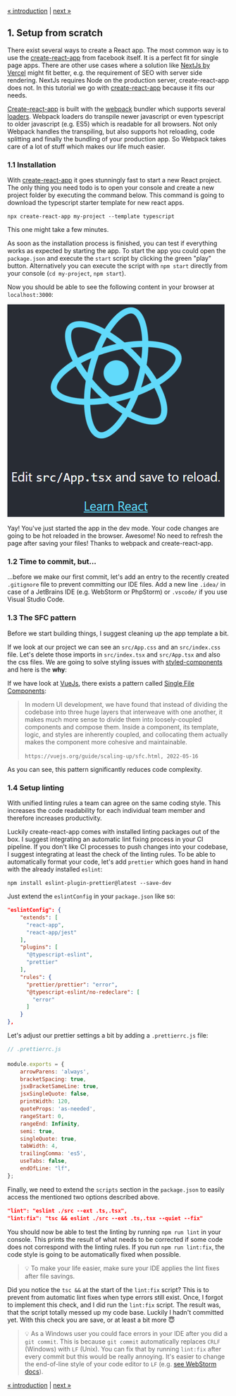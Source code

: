 [« introduction](README.md) | [next »](02-authentication.md)

## 1. Setup from scratch

There exist several ways to create a React app. 
The most common way is to use the [create-react-app](https://reactjs.org/docs/create-a-new-react-app.html) from facebook itself.
It is a perfect fit for single page apps. 
There are other use cases where a solution like [NextJs by Vercel](https://nextjs.org/learn/basics/create-nextjs-app/setup) might fit better,
e.g. the requirement of SEO with server side rendering. NextJs requires Node on the production server, create-react-app does not.
In this tutorial we go with [create-react-app](https://reactjs.org/docs/create-a-new-react-app.html) because it fits our needs.

[Create-react-app](https://reactjs.org/docs/create-a-new-react-app.html) is built with the [webpack](https://webpack.js.org/)
bundler which supports several [loaders](https://webpack.js.org/loaders/).
Webpack loaders do transpile newer javascript or even typescript to older javascript (e.g. ES5)
which is readable for all browsers.
Not only Webpack handles the transpiling, but also supports hot reloading, code splitting and finally the bundling of your
production app. So Webpack takes care of a lot of stuff which makes our life much easier.

### 1.1 Installation
With [create-react-app](https://create-react-app.dev) it goes stunningly fast to start a new React project.
The only thing you need todo is to open your console and create a new project folder by executing the command below.
This command is going to download the typescript starter template for new react apps.

```console
npx create-react-app my-project --template typescript
```
This one might take a few minutes.

As soon as the installation process is finished, you can test if everything works as expected by starting the app.
To start the app you could open the `package.json` and execute the `start` script by clicking the green "play" button.
Alternatively you can execute the script with `npm start` directly from your console (`cd my-project`, `npm start`).

Now you should be able to see the following content in your browser at `localhost:3000`:

![CreateReactApp :: Start Page](docs/01-01-start-page.png "CreateReactApp :: Start Page")

Yay! You've just started the app in the dev mode.
Your code changes are going to be hot reloaded in the browser.
Awesome! No need to refresh the page after saving your files!
Thanks to webpack and create-react-app.

### 1.2 Time to commit, but...
...before we make our first commit, let's add an entry to the recently created `.gitignore` file to prevent committing our
IDE files. Add a new line `.idea/` in case of a JetBrains IDE (e.g. WebStorm or PhpStorm) or
`.vscode/` if you use Visual Studio Code.

### 1.3 The SFC pattern
Before we start building things, I suggest cleaning up the app template a bit.

If we look at our project we can see an `src/App.css` and an `src/index.css` file.
Let's delete those imports in `src/index.tsx` and `src/App.tsx` and also the css files.
We are going to solve styling issues with [styled-components](https://styled-components.com/) and here is the **why**:

If we have look at [VueJs](https://vuejs.org), there exists a pattern called [Single File Components](https://vuejs.org/guide/scaling-up/sfc.html):

> In modern UI development, we have found that instead of dividing the codebase into three huge layers
> that interweave with one another, it makes much more sense to divide them into loosely-coupled components
> and compose them.
> Inside a component, its template, logic, and styles are inherently coupled, and collocating them actually
> makes the component more cohesive and maintainable.
>
> `https://vuejs.org/guide/scaling-up/sfc.html, 2022-05-16`

As you can see, this pattern significantly reduces code complexity.

### 1.4 Setup linting
With unified linting rules a team can agree on the same coding style.
This increases the code readability for each individual team member and therefore increases productivity.

Luckily create-react-app comes with installed linting packages out of the box.
I suggest integrating an automatic lint fixing process in your CI pipeline.
If you don't like CI processes to push changes into your codebase,
I suggest integrating at least the check of the linting rules.
To be able to automatically format your code, let's add `prettier`
which goes hand in hand with the already installed `eslint`:

```
npm install eslint-plugin-prettier@latest --save-dev
```

Just extend the `eslintConfig` in your `package.json` like so:
```json
"eslintConfig": {
    "extends": [
      "react-app",
      "react-app/jest"
    ],
    "plugins": [
      "@typescript-eslint",
      "prettier"
    ],
    "rules": {
      "prettier/prettier": "error",
      "@typescript-eslint/no-redeclare": [
        "error"
      ]
    }
},
```
Let's adjust our prettier settings a bit by adding a `.prettierrc.js` file:
```js
// .prettierrc.js

module.exports = {
    arrowParens: 'always',
    bracketSpacing: true,
    jsxBracketSameLine: true,
    jsxSingleQuote: false,
    printWidth: 120,
    quoteProps: 'as-needed',
    rangeStart: 0,
    rangeEnd: Infinity,
    semi: true,
    singleQuote: true,
    tabWidth: 4,
    trailingComma: 'es5',
    useTabs: false,
    endOfLine: "lf",
};
```

Finally, we need to extend the `scripts` section in the `package.json` to easily access
the mentioned two options described above.

```json
"lint": "eslint ./src --ext .ts,.tsx",
"lint:fix": "tsc && eslint ./src --ext .ts,.tsx --quiet --fix"
```

You should now be able to test the linting by running `npm run lint` in your console.
This prints the result of what needs to be corrected if some code does not correspond with the linting rules.
If you run `npm run lint:fix`, the code style is going to be automatically fixed when possible.

> :bulb: To make your life easier, make sure your IDE applies the lint fixes after file savings.

Did you notice the `tsc &&` at the start of the `lint:fix` script?
This is to prevent from automatic lint fixes when type errors still exist.
Once, I forgot to implement this check, and I did run the `lint:fix` script.
The result was, that the script totally messed up my code base.
Luckily I hadn't committed yet. With this check you are save, or at least a bit more :innocent:

> :bulb: As a Windows user you could face errors in your IDE after you did a `git commit`.
> This is because `git commit` automatically replaces `CRLF` (Windows) with `LF` (Unix).
> You can fix that by running `lint:fix` after every commit but this would be really annoying.
> It's easier to change the end-of-line style of your code editor to `LF`
> (e.g. [see WebStorm docs](https://www.jetbrains.com/help/webstorm/configuring-line-endings-and-line-separators.html)).

[« introduction](README.md) | [next »](02-authentication.md)